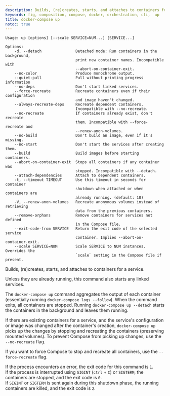 ```yaml
---
description: Builds, (re)creates, starts, and attaches to containers for a service.
keywords: fig, composition, compose, docker, orchestration, cli,  up
title: docker-compose up
notoc: true
---
```


```none
Usage: up [options] [--scale SERVICE=NUM...] [SERVICE...]

Options:
    -d, --detach               Detached mode: Run containers in the background,
                               print new container names. Incompatible with
                               --abort-on-container-exit.
    --no-color                 Produce monochrome output.
    --quiet-pull               Pull without printing progress information
    --no-deps                  Don't start linked services.
    --force-recreate           Recreate containers even if their configuration
                               and image haven't changed.
    --always-recreate-deps     Recreate dependent containers.
                               Incompatible with --no-recreate.
    --no-recreate              If containers already exist, don't recreate
                               them. Incompatible with --force-recreate and 
                               --renew-anon-volumes.
    --no-build                 Don't build an image, even if it's missing.
    --no-start                 Don't start the services after creating them.
    --build                    Build images before starting containers.
    --abort-on-container-exit  Stops all containers if any container was
                               stopped. Incompatible with --detach.
    --attach-dependencies      Attach to dependent containers.
    -t, --timeout TIMEOUT      Use this timeout in seconds for container
                               shutdown when attached or when containers are
                               already running. (default: 10)
    -V, --renew-anon-volumes   Recreate anonymous volumes instead of retrieving
                               data from the previous containers.
    --remove-orphans           Remove containers for services not defined
                               in the Compose file.
    --exit-code-from SERVICE   Return the exit code of the selected service
                               container. Implies --abort-on-container-exit.
    --scale SERVICE=NUM        Scale SERVICE to NUM instances. Overrides the
                               `scale` setting in the Compose file if present.
```

Builds, (re)creates, starts, and attaches to containers for a service.

Unless they are already running, this command also starts any linked services.

The `docker-compose up` command aggregates the output of each container (essentially running `docker-compose logs --follow`). When
the command exits, all containers are stopped. Running `docker-compose up --detach`
starts the containers in the background and leaves them running.

If there are existing containers for a service, and the service's configuration
or image was changed after the container's creation, `docker-compose up` picks
up the changes by stopping and recreating the containers (preserving mounted
volumes). To prevent Compose from picking up changes, use the `--no-recreate`
flag.

If you want to force Compose to stop and recreate all containers, use the
`--force-recreate` flag.

If the process encounters an error, the exit code for this command is `1`.  
If the process is interrupted using `SIGINT` (`ctrl` + `C`) or `SIGTERM`, the containers are stopped, and the exit code is `0`.  
If `SIGINT` or `SIGTERM` is sent again during this shutdown phase, the running containers are killed, and the exit code is `2`.
